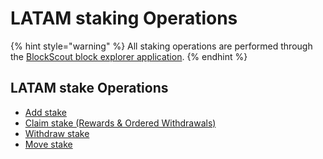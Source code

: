 # LATAM staking Operations

{% hint style="warning" %}
All staking operations are performed through the [BlockScout block explorer application](https://explorer.latam-blockchain.com/validators).
{% endhint %}

## LATAM stake Operations

* [Add stake](add-stake.md)
* [Claim stake \(Rewards & Ordered Withdrawals\)](claim-stake.md)
* [Withdraw stake](withdraw-stake.md)
* [Move stake](move-stake.md)

